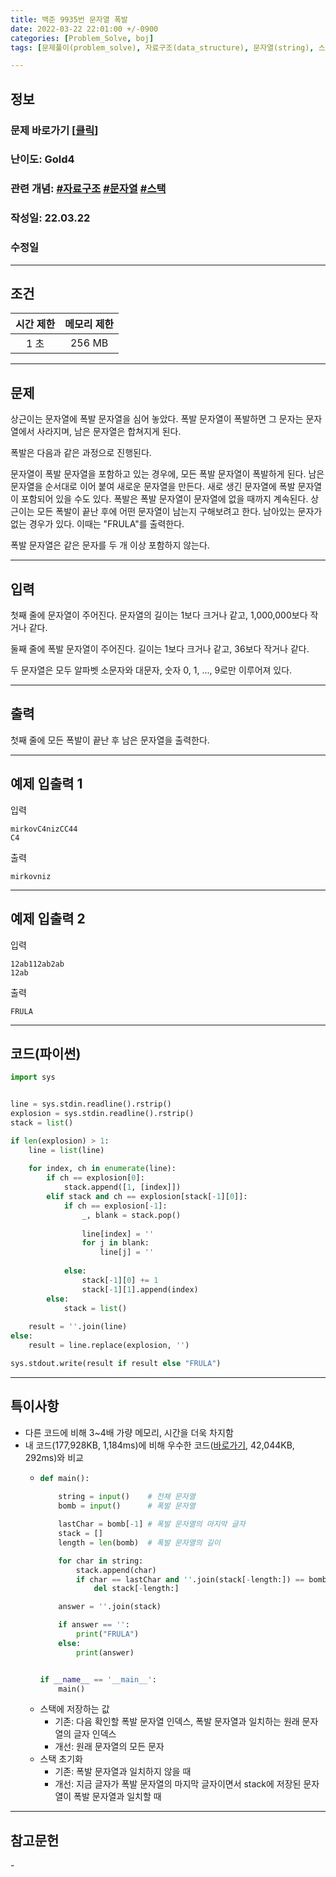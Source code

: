 ```yaml
---
title: 백준 9935번 문자열 폭발
date: 2022-03-22 22:01:00 +/-0900
categories: [Problem_Solve, boj]
tags: [문제풀이(problem_solve), 자료구조(data_structure), 문자열(string), 스택(stack)]

---
```

## 정보
### 문제 바로가기 [[클릭](https://www.acmicpc.net/problem/9935)]
### 난이도: Gold4
### 관련 개념: [#자료구조](https://www.acmicpc.net/problemset?sort=ac_desc&algo=175) [#문자열](https://www.acmicpc.net/problemset?sort=ac_desc&algo=158) [#스택](https://www.acmicpc.net/problemset?sort=ac_desc&algo=71)
### 작성일: 22.03.22
### 수정일

---
## 조건

시간 제한|메모리 제한
:---:|:---:
1 초|256 MB

---
## 문제
상근이는 문자열에 폭발 문자열을 심어 놓았다. 폭발 문자열이 폭발하면 그 문자는 문자열에서 사라지며, 남은 문자열은 합쳐지게 된다.

폭발은 다음과 같은 과정으로 진행된다.

문자열이 폭발 문자열을 포함하고 있는 경우에, 모든 폭발 문자열이 폭발하게 된다. 남은 문자열을 순서대로 이어 붙여 새로운 문자열을 만든다.
새로 생긴 문자열에 폭발 문자열이 포함되어 있을 수도 있다.
폭발은 폭발 문자열이 문자열에 없을 때까지 계속된다.
상근이는 모든 폭발이 끝난 후에 어떤 문자열이 남는지 구해보려고 한다. 남아있는 문자가 없는 경우가 있다. 이때는 "FRULA"를 출력한다.

폭발 문자열은 같은 문자를 두 개 이상 포함하지 않는다.

---
## 입력
첫째 줄에 문자열이 주어진다. 문자열의 길이는 1보다 크거나 같고, 1,000,000보다 작거나 같다.

둘째 줄에 폭발 문자열이 주어진다. 길이는 1보다 크거나 같고, 36보다 작거나 같다.

두 문자열은 모두 알파벳 소문자와 대문자, 숫자 0, 1, ..., 9로만 이루어져 있다.

---
## 출력
첫째 줄에 모든 폭발이 끝난 후 남은 문자열을 출력한다.

---
## 예제 입출력 1
입력
```
mirkovC4nizCC44
C4
```

출력
```
mirkovniz
```

---
## 예제 입출력 2
입력
```
12ab112ab2ab
12ab
```

출력
```
FRULA
```

---
## 코드(파이썬)
```python
import sys


line = sys.stdin.readline().rstrip()
explosion = sys.stdin.readline().rstrip()
stack = list()

if len(explosion) > 1:
    line = list(line)
    
    for index, ch in enumerate(line):
        if ch == explosion[0]:
            stack.append([1, [index]])
        elif stack and ch == explosion[stack[-1][0]]:
            if ch == explosion[-1]:
                _, blank = stack.pop()
                
                line[index] = ''
                for j in blank:
                    line[j] = ''
                
            else:
                stack[-1][0] += 1
                stack[-1][1].append(index)
        else:
            stack = list()
            
    result = ''.join(line)
else:
    result = line.replace(explosion, '')

sys.stdout.write(result if result else "FRULA")

```

---
## 특이사항
- 다른 코드에 비해 3~4배 가량 메모리, 시간을 더욱 차지함
- 내 코드(177,928KB, 1,184ms)에 비해 우수한 코드([바로가기](https://www.acmicpc.net/source/40696060), 42,044KB, 292ms)와 비교
  - ```python
    def main():
 
        string = input()    # 전체 문자열
        bomb = input()      # 폭발 문자열
    
        lastChar = bomb[-1] # 폭발 문자열의 마지막 글자
        stack = []
        length = len(bomb)  # 폭발 문자열의 길이
    
        for char in string:
            stack.append(char)
            if char == lastChar and ''.join(stack[-length:]) == bomb:
                del stack[-length:]
    
        answer = ''.join(stack)
    
        if answer == '':
            print("FRULA")
        else:
            print(answer)
    
    
    if __name__ == '__main__':
        main()

    ```
  - 스택에 저장하는 값
    - 기존: 다음 확인할 폭발 문자열 인덱스, 폭발 문자열과 일치하는 원래 문자열의 글자 인덱스
    - 개선: 원래 문자열의 모든 문자
  - 스택 초기화
    - 기존: 폭발 문자열과 일치하지 않을 때
    - 개선: 지금 글자가 폭발 문자열의 마지막 글자이면서 stack에 저장된 문자열이 폭발 문자열과 일치할 때

---
## 참고문헌
\- 
